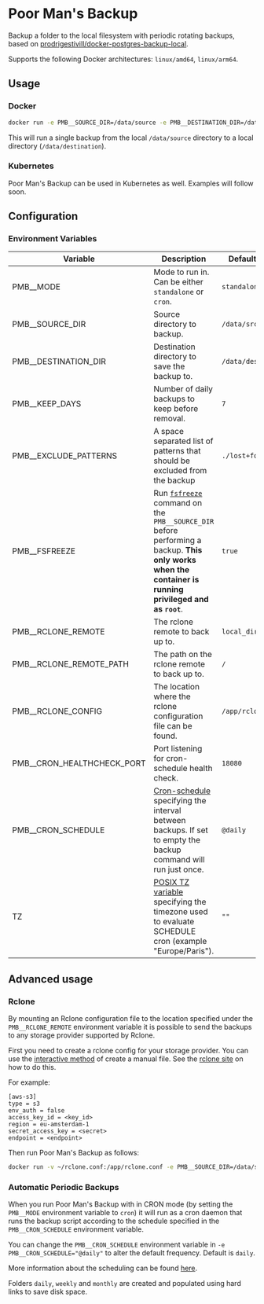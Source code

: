 # Poor Man's Backup

Backup a folder to the local filesystem with periodic rotating backups, based on [prodrigestivill/docker-postgres-backup-local](https://github.com/prodrigestivill/docker-postgres-backup-local/).

Supports the following Docker architectures: `linux/amd64`, `linux/arm64`.

## Usage

### Docker

```sh
docker run -e PMB__SOURCE_DIR=/data/source -e PMB__DESTINATION_DIR=/data/destination ghcr.io/bjw-s/pmb:rolling
```

This will run a single backup from the local `/data/source` directory to a local directory (`/data/destination`).

### Kubernetes

Poor Man's Backup can be used in Kubernetes as well. Examples will follow soon.

## Configuration

### Environment Variables

| Variable | Description | Default value |
|--|--|--|
| PMB__MODE | Mode to run in. Can be either `standalone` or `cron`. | `standalone` |
| PMB__SOURCE_DIR | Source directory to backup. | `/data/src` |
| PMB__DESTINATION_DIR | Destination directory to save the backup to. | `/data/dest` |
| PMB__KEEP_DAYS | Number of daily backups to keep before removal. | `7` |
| PMB__EXCLUDE_PATTERNS | A space separated list of patterns that should be excluded from the backup | `./lost+found` |
| PMB__FSFREEZE | Run [`fsfreeze`](https://linux.die.net/man/8/fsfreeze) command on the `PMB__SOURCE_DIR` before performing a backup. **This only works when the container is running privileged and as `root`**. | `true` |
| PMB__RCLONE_REMOTE | The rclone remote to back up to. | `local_dir` |
| PMB__RCLONE_REMOTE_PATH | The path on the rclone remote to back up to. | `/` |
| PMB__RCLONE_CONFIG | The location where the rclone configuration file can be found. | `/app/rclone.conf` |
| PMB__CRON_HEALTHCHECK_PORT | Port listening for cron-schedule health check. | `18080` |
| PMB__CRON_SCHEDULE | [Cron-schedule](http://godoc.org/github.com/robfig/cron#hdr-Predefined_schedules) specifying the interval between backups. If set to empty the backup command will run just once. | `@daily` |
| TZ | [POSIX TZ variable](https://www.gnu.org/software/libc/manual/html_node/TZ-Variable.html) specifying the timezone used to evaluate SCHEDULE cron (example "Europe/Paris"). | `""` |

## Advanced usage

### Rclone

By mounting an Rclone configuration file to the location specified under the `PMB__RCLONE_REMOTE` environment variable it is possible to send the backups to any storage provider supported by Rclone.

First you need to create a rclone config for your storage provider. You can use the [interactive method](https://rclone.org/commands/rclone_config/) of create a manual file. See the [rclone site](https://rclone.org/commands/rclone_config/) on how to do this.

For example:
```
[aws-s3]
type = s3
env_auth = false
access_key_id = <key_id>
region = eu-amsterdam-1
secret_access_key = <secret>
endpoint = <endpoint>
```

Then run Poor Man's Backup as follows:

```sh
docker run -v ~/rclone.conf:/app/rclone.conf -e PMB__SOURCE_DIR=/data/source -e PMB__RCLONE_REMOTE="aws-s3" ghcr.io/bjw-s/pmb:rolling
```

### Automatic Periodic Backups

When you run Poor Man's Backup with in CRON mode (by setting the `PMB__MODE` environment variable to `cron`) it will run as a cron daemon that runs the backup script according to the schedule specified in the `PMB__CRON_SCHEDULE` environment variable.

You can change the `PMB__CRON_SCHEDULE` environment variable in `-e PMB__CRON_SCHEDULE="@daily"` to alter the default frequency. Default is `daily`.

More information about the scheduling can be found [here](http://godoc.org/github.com/robfig/cron#hdr-Predefined_schedules).

Folders `daily`, `weekly` and `monthly` are created and populated using hard links to save disk space.
